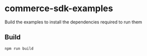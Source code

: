 # commerce-sdk-examples

Build the examples to install the dependencies required to run them

## Build
```
npm run build
```